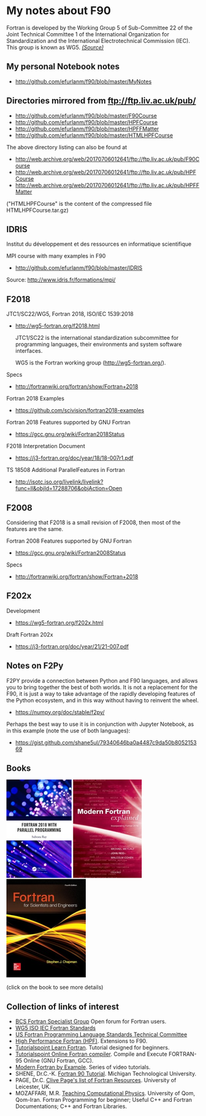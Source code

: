 # My notes about F90

Fortran is developed by the Working Group 5 of Sub-Committee 22 of the Joint Technical Committee 1 of the International Organization for Standardization and the International Electrotechnical Commission (IEC). This group is known as WG5. [_(Source)_](https://gcc.gnu.org/onlinedocs/gfortran/Fortran-2008-status.html)



## My personal Notebook notes

* http://github.com/efurlanm/f90/blob/master/MyNotes



## Directories mirrored from ftp://ftp.liv.ac.uk/pub/

* http://github.com/efurlanm/f90/blob/master/F90Course
* http://github.com/efurlanm/f90/blob/master/HPFCourse
* http://github.com/efurlanm/f90/blob/master/HPFFMatter
* http://github.com/efurlanm/f90/blob/master/HTMLHPFCourse

The above directory listing can also be found at

* http://web.archive.org/web/20170706012641/ftp://ftp.liv.ac.uk/pub/F90Course
* http://web.archive.org/web/20170706012641/ftp://ftp.liv.ac.uk/pub/HPFCourse
* http://web.archive.org/web/20170706012641/ftp://ftp.liv.ac.uk/pub/HPFFMatter

("HTMLHPFCourse" is the content of the compressed file HTMLHPFCourse.tar.gz)



## IDRIS

Institut du développement et des ressources en informatique scientifique

MPI course with many examples in F90

* http://github.com/efurlanm/f90/blob/master/IDRIS

Source: http://www.idris.fr/formations/mpi/



## F2018

JTC1/SC22/WG5, Fortran 2018, ISO/IEC 1539:2018

* http://wg5-fortran.org/f2018.html

    JTC1/SC22 is the international standardization subcommittee for programming languages, their environments and system software interfaces.

    WG5 is the Fortran working group (http://wg5-fortran.org/).

Specs

* http://fortranwiki.org/fortran/show/Fortran+2018

Fortran 2018 Examples

* https://github.com/scivision/fortran2018-examples

Fortran 2018 Features supported by GNU Fortran

* https://gcc.gnu.org/wiki/Fortran2018Status

F2018 Interpretation Document

* https://j3-fortran.org/doc/year/18/18-007r1.pdf

TS 18508 Additional ParallelFeatures in Fortran

* http://isotc.iso.org/livelink/livelink?func=ll&objId=17288706&objAction=Open



## F2008

Considering that F2018 is a small revision of F2008, then most of the features are the same.

Fortran 2008 Features supported by GNU Fortran

* https://gcc.gnu.org/wiki/Fortran2008Status

Specs

* http://fortranwiki.org/fortran/show/Fortran+2018



## F202x

Development

* https://wg5-fortran.org/f202x.html

Draft Fortran 202x

* https://j3-fortran.org/doc/year/21/21-007.pdf




## Notes on F2Py

F2PY provide a connection between Python and F90 languages, and allows you to bring together the best of both worlds. It is not a replacement for the F90, it is just a way to take advantage of the rapidly developing features of the Python ecosystem, and in this way without having to reinvent the wheel.

* https://numpy.org/doc/stable/f2py/

Perhaps the best way to use it is in conjunction with Jupyter Notebook, as in this example (note the use of both languages): 

* https://gist.github.com/shane5ul/79340646ba0a4487c9da50b805215369



## Books

[![](https://raw.githubusercontent.com/efurlanm/f90/master/img/ray2020.jpg)](https://www.google.com.br/books/edition/Fortran_2018_with_Parallel_Programming/_natDwAAQBAJ)
[![](https://raw.githubusercontent.com/efurlanm/f90/master/img/cohen2018.jpg)](https://www.google.com.br/books/edition/Modern_Fortran_Explained/sB1rDwAAQBAJ)
[![](https://raw.githubusercontent.com/efurlanm/f90/master/img/chapman2017.jpg)](https://www.google.com.br/books/edition/FORTRAN_FOR_SCIENTISTS_ENGINEERS/OQhBMQAACAAJ)

(click on the book to see more details)



## Collection of links of interest

* [BCS Fortran Specialist Group](https://fortran.bcs.org/) Open forum for Fortran users.
* [WG5 ISO IEC Fortran Standards](https://wg5-fortran.org/)
* [US Fortran Programming Language Standards Technical Committee](https://j3-fortran.org/)
* [High Performance Fortran (HPF)](https://www.netlib.org/hpf/index.html). Extensions to F90.
* [Tutorialspoint Learn Fortran](https://www.tutorialspoint.com/fortran/). Tutorial designed for beginners.
* [Tutorialspoint Online Fortran compiler](https://www.tutorialspoint.com/compile_fortran_online.php). Compile and Execute FORTRAN-95 Online (GNU Fortran, GCC).
* [Modern Fortran by Example](https://www.youtube.com/user/hexafoil/videos). Series of video tutorials.
* SHENE, Dr.C.-K. [Fortran 90 Tutorial](https://pages.mtu.edu/~shene/COURSES/cs201/NOTES/fortran.html). Michigan Technological University.
* PAGE, Dr.C. [Clive Page's list of Fortran Resources](https://www.star.le.ac.uk/~cgp/fortran.html). University of Leicester, UK.
* MOZAFFARI, M.R. [Teaching Computational Physics](http://www.alum.sharif.ir/~reza_mozaffari/Teaching_computational_physics.html). University of Qom, Qom-Iran. Fortran Programming for beginner; Useful C++ and Fortran Documentations; C++ and Fortran Libraries.
